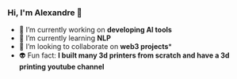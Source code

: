 ### Hi, I'm Alexandre 👋

- 🔭 I’m currently working on **developing AI tools**
- 🌱 I’m currently learning **NLP**
- 👯 I’m looking to collaborate on **web3 projects***
- 👽 Fun fact: **I built many 3d printers from scratch and have a 3d printing youtube channel**
